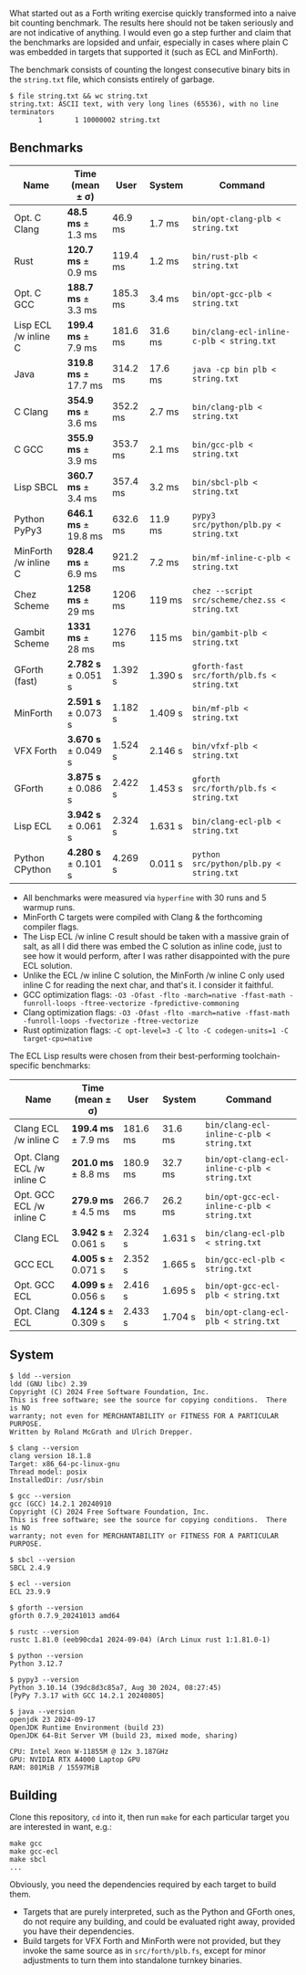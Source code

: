 What started out as a Forth writing exercise quickly transformed into a naive bit counting benchmark. The results here should not be taken seriously and are not indicative of anything. I would even go a step further and claim that the benchmarks are lopsided and unfair, especially in cases where plain C was embedded in targets that supported it (such as ECL and MinForth).

The benchmark consists of counting the longest consecutive binary bits in the `string.txt` file, which consists entirely of garbage.

```
$ file string.txt && wc string.txt
string.txt: ASCII text, with very long lines (65536), with no line terminators
       1        1 10000002 string.txt
```

## Benchmarks

| Name                 | Time (mean ± σ)        | User     | System  | Command                                         |
|----------------------|----------------------- |----------|---------|-------------------------------------------------|
| Opt. C Clang         | **48.5 ms** ± 1.3 ms   | 46.9 ms  | 1.7 ms  | `bin/opt-clang-plb < string.txt`                |
| Rust                 | **120.7 ms** ± 0.9 ms  | 119.4 ms | 1.2 ms  | `bin/rust-plb < string.txt`                     |
| Opt. C GCC           | **188.7 ms** ± 3.3 ms  | 185.3 ms | 3.4 ms  | `bin/opt-gcc-plb < string.txt`                  |
| Lisp ECL /w inline C | **199.4 ms** ± 7.9 ms  | 181.6 ms | 31.6 ms | `bin/clang-ecl-inline-c-plb < string.txt`       |
| Java                 | **319.8 ms** ± 17.7 ms | 314.2 ms | 17.6 ms | `java -cp bin plb < string.txt`                 |
| C Clang              | **354.9 ms** ± 3.6 ms  | 352.2 ms | 2.7 ms  | `bin/clang-plb < string.txt`                    |
| C GCC                | **355.9 ms** ± 3.9 ms  | 353.7 ms | 2.1 ms  | `bin/gcc-plb < string.txt`                      |
| Lisp SBCL            | **360.7 ms** ± 3.4 ms  | 357.4 ms | 3.2 ms  | `bin/sbcl-plb < string.txt`                     |
| Python PyPy3         | **646.1 ms** ± 19.8 ms | 632.6 ms | 11.9 ms | `pypy3 src/python/plb.py < string.txt`          |
| MinForth /w inline C | **928.4 ms** ± 6.9 ms  | 921.2 ms | 7.2 ms  | `bin/mf-inline-c-plb < string.txt`              |
| Chez Scheme          | **1258 ms** ± 29 ms    | 1206 ms  | 119 ms  | `chez --script src/scheme/chez.ss < string.txt` |
| Gambit Scheme        | **1331 ms** ± 28 ms    | 1276 ms  | 115 ms  | `bin/gambit-plb < string.txt`                   |
| GForth (fast)        | **2.782 s** ± 0.051 s  | 1.392 s  | 1.390 s | `gforth-fast src/forth/plb.fs < string.txt`     |
| MinForth             | **2.591 s** ± 0.073 s  | 1.182 s  | 1.409 s | `bin/mf-plb < string.txt`                       |
| VFX Forth            | **3.670 s** ± 0.049 s  | 1.524 s  | 2.146 s | `bin/vfxf-plb < string.txt`                     |
| GForth               | **3.875 s** ± 0.086 s  | 2.422 s  | 1.453 s | `gforth src/forth/plb.fs < string.txt`          |
| Lisp ECL             | **3.942 s** ± 0.061 s  | 2.324 s  | 1.631 s | `bin/clang-ecl-plb < string.txt`                |
| Python CPython       | **4.280 s** ± 0.101 s  | 4.269 s  | 0.011 s | `python src/python/plb.py < string.txt`         |

* All benchmarks were measured via `hyperfine` with 30 runs and 5 warmup runs.
* MinForth C targets were compiled with Clang & the forthcoming compiler flags.
* The Lisp ECL /w inline C result should be taken with a massive grain of salt, as all I did there was embed the C solution as inline code, just to see how it would perform, after I was rather disappointed with the pure ECL solution.
* Unlike the ECL /w inline C solution, the MinForth /w inline C only used inline C for reading the next char, and that's it. I consider it faithful.
* GCC optimization flags: `-O3 -Ofast -flto -march=native -ffast-math -funroll-loops -ftree-vectorize -fpredictive-commoning`
* Clang optimization flags: `-O3 -Ofast -flto -march=native -ffast-math -funroll-loops -fvectorize -ftree-vectorize`
* Rust optimization flags: `-C opt-level=3 -C lto -C codegen-units=1 -C target-cpu=native`

The ECL Lisp results were chosen from their best-performing toolchain-specific benchmarks:

| Name                       | Time (mean ± σ)   | User     | System  | Command                                           |
|----------------------------|-------------------|----------|---------|---------------------------------------------------|
| Clang ECL /w inline C      | **199.4 ms** ± 7.9 ms | 181.6 ms | 31.6 ms | `bin/clang-ecl-inline-c-plb < string.txt`     |
| Opt. Clang ECL /w inline C | **201.0 ms** ± 8.8 ms | 180.9 ms | 32.7 ms | `bin/opt-clang-ecl-inline-c-plb < string.txt` |
| Opt. GCC ECL /w inline C   | **279.9 ms** ± 4.5 ms | 266.7 ms | 26.2 ms | `bin/opt-gcc-ecl-inline-c-plb < string.txt`   |
| Clang ECL                  | **3.942 s** ± 0.061 s | 2.324 s  | 1.631 s | `bin/clang-ecl-plb < string.txt`              |
| GCC ECL                    | **4.005 s** ± 0.071 s | 2.352 s  | 1.665 s | `bin/gcc-ecl-plb < string.txt`                |
| Opt. GCC ECL               | **4.099 s** ± 0.056 s | 2.416 s  | 1.695 s | `bin/opt-gcc-ecl-plb < string.txt`            |
| Opt. Clang ECL             | **4.124 s** ± 0.309 s | 2.433 s  | 1.704 s | `bin/opt-clang-ecl-plb < string.txt`          |

## System

```
$ ldd --version
ldd (GNU libc) 2.39
Copyright (C) 2024 Free Software Foundation, Inc.
This is free software; see the source for copying conditions.  There is NO
warranty; not even for MERCHANTABILITY or FITNESS FOR A PARTICULAR PURPOSE.
Written by Roland McGrath and Ulrich Drepper.

$ clang --version
clang version 18.1.8
Target: x86_64-pc-linux-gnu
Thread model: posix
InstalledDir: /usr/sbin

$ gcc --version
gcc (GCC) 14.2.1 20240910
Copyright (C) 2024 Free Software Foundation, Inc.
This is free software; see the source for copying conditions.  There is NO
warranty; not even for MERCHANTABILITY or FITNESS FOR A PARTICULAR PURPOSE.

$ sbcl --version
SBCL 2.4.9

$ ecl --version
ECL 23.9.9

$ gforth --version
gforth 0.7.9_20241013 amd64

$ rustc --version
rustc 1.81.0 (eeb90cda1 2024-09-04) (Arch Linux rust 1:1.81.0-1)

$ python --version
Python 3.12.7

$ pypy3 --version
Python 3.10.14 (39dc8d3c85a7, Aug 30 2024, 08:27:45)
[PyPy 7.3.17 with GCC 14.2.1 20240805]

$ java --version
openjdk 23 2024-09-17
OpenJDK Runtime Environment (build 23)
OpenJDK 64-Bit Server VM (build 23, mixed mode, sharing)
```

```
CPU: Intel Xeon W-11855M @ 12x 3.187GHz
GPU: NVIDIA RTX A4000 Laptop GPU
RAM: 801MiB / 15597MiB
```

## Building

Clone this repository, `cd` into it, then run `make` for each particular target you are interested in want, e.g.:

```
make gcc
make gcc-ecl
make sbcl
...
```

Obviously, you need the dependencies required by each target to build them.

* Targets that are purely interpreted, such as the Python and GForth ones, do not require any building, and could be evaluated right away, provided you have their dependencies.
* Build targets for VFX Forth and MinForth were not provided, but they invoke the same source as in `src/forth/plb.fs`, except for minor adjustments to turn them into standalone turnkey binaries.
